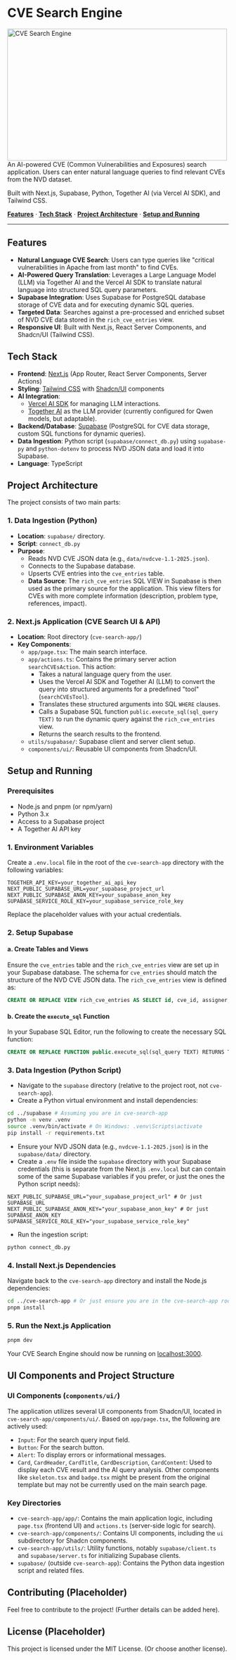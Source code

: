# CVE Search Engine
<img src="cve-search-app/public/placeholder.png" width="500" height="300" alt="CVE Search Engine">
An AI-powered CVE (Common Vulnerabilities and Exposures) search application. Users can enter natural language queries to find relevant CVEs from the NVD dataset.

Built with Next.js, Supabase, Python, Together AI (via Vercel AI SDK), and Tailwind CSS.

[**Features**](#features) · [**Tech Stack**](#tech-stack) · [**Project Architecture**](#project-architecture) · [**Setup and Running**](#setup-and-running)

---
## Features
- **Natural Language CVE Search**: Users can type queries like "critical vulnerabilities in Apache from last month" to find CVEs.
- **AI-Powered Query Translation**: Leverages a Large Language Model (LLM) via Together AI and the Vercel AI SDK to translate natural language into structured SQL query parameters.
- **Supabase Integration**: Uses Supabase for PostgreSQL database storage of CVE data and for executing dynamic SQL queries.
- **Targeted Data**: Searches against a pre-processed and enriched subset of NVD CVE data stored in the `rich_cve_entries` view.
- **Responsive UI**: Built with Next.js, React Server Components, and Shadcn/UI (Tailwind CSS).

## Tech Stack
- **Frontend**: [Next.js](https://nextjs.org) (App Router, React Server Components, Server Actions)
- **Styling**: [Tailwind CSS](https://tailwindcss.com) with [Shadcn/UI](https://ui.shadcn.com) components
- **AI Integration**:
  - [Vercel AI SDK](https://sdk.vercel.ai/docs) for managing LLM interactions.
  - [Together AI](https://www.together.ai/) as the LLM provider (currently configured for Qwen models, but adaptable).
- **Backend/Database**: [Supabase](https://supabase.io) (PostgreSQL for CVE data storage, custom SQL functions for dynamic queries).
- **Data Ingestion**: Python script (`supabase/connect_db.py`) using `supabase-py` and `python-dotenv` to process NVD JSON data and load it into Supabase.
- **Language**: TypeScript

## Project Architecture
The project consists of two main parts:

### 1. Data Ingestion (Python)
- **Location**: `supabase/` directory.
- **Script**: `connect_db.py`
- **Purpose**:
  - Reads NVD CVE JSON data (e.g., `data/nvdcve-1.1-2025.json`).
  - Connects to the Supabase database.
  - Upserts CVE entries into the `cve_entries` table.
  - **Data Source**: The `rich_cve_entries` SQL VIEW in Supabase is then used as the primary source for the application. This view filters for CVEs with more complete information (description, problem type, references, impact).

### 2. Next.js Application (CVE Search UI & API)
- **Location**: Root directory (`cve-search-app/`)
- **Key Components**:
  - `app/page.tsx`: The main search interface.
  - `app/actions.ts`: Contains the primary server action `searchCVEsAction`. This action:
    - Takes a natural language query from the user.
    - Uses the Vercel AI SDK and Together AI (LLM) to convert the query into structured arguments for a predefined "tool" (`searchCVEsTool`).
    - Translates these structured arguments into SQL `WHERE` clauses.
    - Calls a Supabase SQL function `public.execute_sql(sql_query TEXT)` to run the dynamic query against the `rich_cve_entries` view.
    - Returns the search results to the frontend.
  - `utils/supabase/`: Supabase client and server client setup.
  - `components/ui/`: Reusable UI components from Shadcn/UI.

## Setup and Running

### Prerequisites
- Node.js and pnpm (or npm/yarn)
- Python 3.x
- Access to a Supabase project
- A Together AI API key

### 1. Environment Variables
Create a `.env.local` file in the root of the `cve-search-app` directory with the following variables:
```env
TOGETHER_API_KEY=your_together_ai_api_key
NEXT_PUBLIC_SUPABASE_URL=your_supabase_project_url
NEXT_PUBLIC_SUPABASE_ANON_KEY=your_supabase_anon_key
SUPABASE_SERVICE_ROLE_KEY=your_supabase_service_role_key
```
Replace the placeholder values with your actual credentials.

### 2. Setup Supabase
#### a. Create Tables and Views
Ensure the `cve_entries` table and the `rich_cve_entries` view are set up in your Supabase database. The schema for `cve_entries` should match the structure of the NVD CVE JSON data. The `rich_cve_entries` view is defined as:
```sql
CREATE OR REPLACE VIEW rich_cve_entries AS SELECT id, cve_id, assigner, problem_type_data, references_data, description_text, description_data_full, configurations_data, impact_data, published_date, last_modified_date, raw_cve_item, created_at, updated_at FROM cve_entries WHERE (problem_type_data IS NOT NULL AND problem_type_data -> 0 -> 'description' -> 0 IS NOT NULL) AND (description_text IS NOT NULL AND description_text != '') AND (references_data IS NOT NULL AND references_data -> 0 IS NOT NULL) AND (impact_data IS NOT NULL AND impact_data::text != '{}');
```
#### b. Create the `execute_sql` Function
In your Supabase SQL Editor, run the following to create the necessary SQL function:
```sql
CREATE OR REPLACE FUNCTION public.execute_sql(sql_query TEXT) RETURNS TABLE ( cve_id TEXT, description_text TEXT, published_date TIMESTAMPTZ, last_modified_date TIMESTAMPTZ, assigner TEXT, impact_data JSONB, references_data JSONB, problem_type_data JSONB ) LANGUAGE plpgsql AS $$ BEGIN RETURN QUERY EXECUTE sql_query; END; $$;
```

### 3. Data Ingestion (Python Script)
- Navigate to the `supabase` directory (relative to the project root, not `cve-search-app`).
- Create a Python virtual environment and install dependencies:
```bash
cd ../supabase # Assuming you are in cve-search-app
python -m venv .venv
source .venv/bin/activate # On Windows: .venv\Scripts\activate
pip install -r requirements.txt
```
- Ensure your NVD JSON data (e.g., `nvdcve-1.1-2025.json`) is in the `supabase/data/` directory.
- Create a `.env` file inside the `supabase` directory with your Supabase credentials (this is separate from the Next.js `.env.local` but can contain some of the same Supabase variables if you prefer, or just the ones the Python script needs):
```env
NEXT_PUBLIC_SUPABASE_URL="your_supabase_project_url" # Or just SUPABASE_URL
NEXT_PUBLIC_SUPABASE_ANON_KEY="your_supabase_anon_key" # Or just SUPABASE_ANON_KEY
SUPABASE_SERVICE_ROLE_KEY="your_supabase_service_role_key"
```
- Run the ingestion script:
```bash
python connect_db.py
```

### 4. Install Next.js Dependencies
Navigate back to the `cve-search-app` directory and install the Node.js dependencies:
```bash
cd ../cve-search-app # Or just ensure you are in the cve-search-app root
pnpm install
```

### 5. Run the Next.js Application
```bash
pnpm dev
```
Your CVE Search Engine should now be running on [localhost:3000](http://localhost:3000/).

## UI Components and Project Structure

### UI Components (`components/ui/`)
The application utilizes several UI components from Shadcn/UI, located in `cve-search-app/components/ui/`. Based on `app/page.tsx`, the following are actively used:
- `Input`: For the search query input field.
- `Button`: For the search button.
- `Alert`: To display errors or informational messages.
- `Card`, `CardHeader`, `CardTitle`, `CardDescription`, `CardContent`: Used to display each CVE result and the AI query analysis. Other components like `skeleton.tsx` and `badge.tsx` might be present from the original template but may not be currently used on the main search page.

### Key Directories
- `cve-search-app/app/`: Contains the main application logic, including `page.tsx` (frontend UI) and `actions.ts` (server-side logic for search).
- `cve-search-app/components/`: Contains UI components, including the `ui` subdirectory for Shadcn components.
- `cve-search-app/utils/`: Utility functions, notably `supabase/client.ts` and `supabase/server.ts` for initializing Supabase clients.
- `supabase/` (outside `cve-search-app`): Contains the Python data ingestion script and related files.

## Contributing (Placeholder)
Feel free to contribute to the project! (Further details can be added here).

## License (Placeholder)
This project is licensed under the MIT License. (Or choose another license). 



